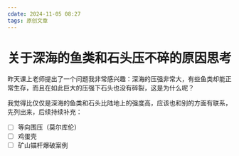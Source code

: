 ```yaml
---
cdate: 2024-11-05 08:27
tags: 原创文章 
---
```


# 关于深海的鱼类和石头压不碎的原因思考

昨天课上老师提出了一个问题我非常感兴趣：深海的压强非常大，有些鱼类却能正常生存，而且在如此巨大的压强下石头也没有碎裂，这是为什么呢？

我觉得比仅仅是深海的鱼类和石头比陆地上的强度高，应该也和别的方面有联系，先列出来，后续持续补充：

- [ ] 等向围压（莫尔库伦）
- [ ] 鸡蛋壳
- [ ] 矿山锚杆爆破案例